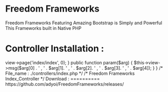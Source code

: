 Freedom Frameworks
=================

Freedom Frameworks Featuring Amazing Bootstrap is Simply and Powerful This Frameworks built in Native PHP

Controller Installation :
=========================
<?php if(empty($_SERVER['HTTP_REFERER'])) return 0;

class Index extends FF_Controller {
 
 function __construct () {
 
  parent::__construct();

 }
 
 public function index () {
  
  $this->view->page('index/index', 0);

 }
 
 public function param($arg) {
  
  $this->view->msg($arg[0] . ' , ' . $arg[1]. ' , ' . $arg[2]. ' , ' . $arg[3]. ' , ' . $arg[4]);

 }

}

/* File_name : ./controllers/index.php */
/* Freedom Frameworks Index_Controller */

Download :
==========
https://github.com/adyoi/FreedomFrameworks/releases/
